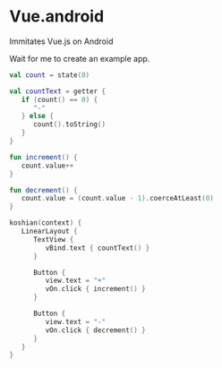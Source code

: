 
Vue.android
================================================================================

Immitates Vue.js on Android

Wait for me to create an example app.

```kotlin
val count = state(0)

val countText = getter {
   if (count() == 0) {
      "-"
   } else {
      count().toString()
   }
}

fun increment() {
   count.value++
}

fun decrement() {
   count.value = (count.value - 1).coerceAtLeast(0)
}

koshian(context) {
   LinearLayout {
      TextView {
         vBind.text { countText() }
      }

      Button {
         view.text = "+"
         vOn.click { increment() }
      }

      Button {
         view.text = "-"
         vOn.click { decrement() }
      }
   }
}
```

